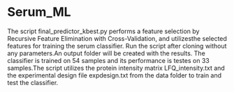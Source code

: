 # Serum_ML

The script final_predictor_kbest.py performs a feature selection by Recursive Feature
Elimination with Cross-Validation, and utilizesthe selected features for training the
serum classifier. Run the script after cloning without any parameters.An output folder
will be created with the results. The classifier is trained on 54 samples and its 
performance is testes on 33 samples.The script utilizes the protein intensity matrix 
LFQ_intensity.txt and the experimental design file expdesign.txt from the data folder
to train and test the classifier.


